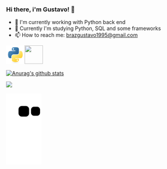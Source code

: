 ### Hi there, i'm Gustavo! 👋


- 🔭 I'm currently working with Python back end
- 🌱 Currently I'm studying Python, SQL and some frameworks
- 📫 How to reach me: brazgustavo1995@gmail.com

<img src="https://raw.githubusercontent.com/devicons/devicon/master/icons/python/python-original.svg" width="50" height="50" /><img src="https://bioinfo.imd.ufrn.br/static_newsletter/transcricaoemdia_old/NovEvo_site.jpg" width="50" height="50"  />



[![Anurag's github stats](https://github-readme-stats.vercel.app/api?username=brazgustavo&show_icons=true&theme=dracula)](https://github.com/anuraghazra/github-readme-stats)


<a href="https://www.linkedin.com/in/gustavo-braz-b69041270/"><img src="https://img.shields.io/badge/-LinkedIn-%230077B5?style=for-the-badge&logo=linkedin&logoColor=white"/></a>


![Snake animation](https://github.com/rafaballerini/rafaballerini/blob/output/github-contribution-grid-snake.svg)

